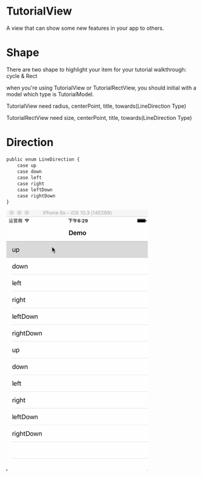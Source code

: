# TutorialView
A view that can show some new features in your app to others.


# Shape
There are two shape to highlight your item for your tutorial walkthrough: cycle & Rect

when you're using TutorialView or TutorialRectView, you should initial with a model which type is TutorialModel.

TutorialView need radius, centerPoint, title, towards(LineDirection Type)

TutorialRectView need size, centerPoint, title, towards(LineDirection Type)

# Direction
```
public enum LineDirection {
    case up
    case down
    case left
    case right
    case leftDown
    case rightDown
}
```


![image](https://github.com/zhiyuanFan/TutorialView/raw/master/screenshot.gif)
